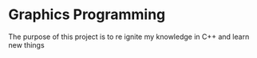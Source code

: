 # Graphics Programming

The purpose of this project is to re ignite my knowledge in C++ and learn new things

